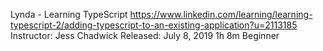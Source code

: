 Lynda - Learning TypeScript
https://www.linkedin.com/learning/learning-typescript-2/adding-typescript-to-an-existing-application?u=2113185
Instructor: Jess Chadwick
Released: July 8, 2019
1h 8m
Beginner